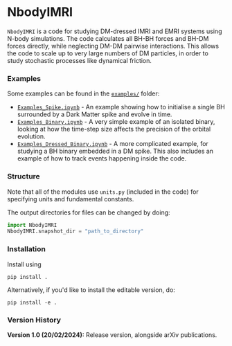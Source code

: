 # NbodyIMRI

`NbodyIMRI` is a code for studying DM-dressed IMRI and EMRI systems using N-body simulations. The code calculates all BH-BH forces and BH-DM forces directly, while neglecting DM-DM pairwise interactions. This allows the code to scale up to very large numbers of DM particles, in order to study stochastic processes like dynamical friction.


### Examples

Some examples can be found in the [`examples/`](examples) folder:

- [`Examples_Spike.ipynb`](examples/Examples_Spike.ipynb) - An example showing how to initialise a single BH surrounded by a Dark Matter spike and evolve in time.
- [`Examples_Binary.ipynb`](examples/Examples_Binary.ipynb) - A very simple example of an isolated binary, looking at how the time-step size affects the precision of the orbital evolution.
- [`Examples_Dressed_Binary.ipynb`](examples/Examples_Dressed_Binary.ipynb) - A more complicated example, for studying a BH binary embedded in a DM spike. This also includes an example of how to track events happening inside the code.

### Structure

Note that all of the modules use `units.py` (included in the code) for specifying units and fundamental constants. 

The output directories for files can be changed by doing:

```python
import NbodyIMRI
NbodyIMRI.snapshot_dir = "path_to_directory"
```
### Installation

Install using 

```
pip install .
```

Alternatively, if you'd like to install the editable version, do:

```
pip install -e .
```

### Version History

**Version 1.0 (20/02/2024):** Release version, alongside arXiv publications.


